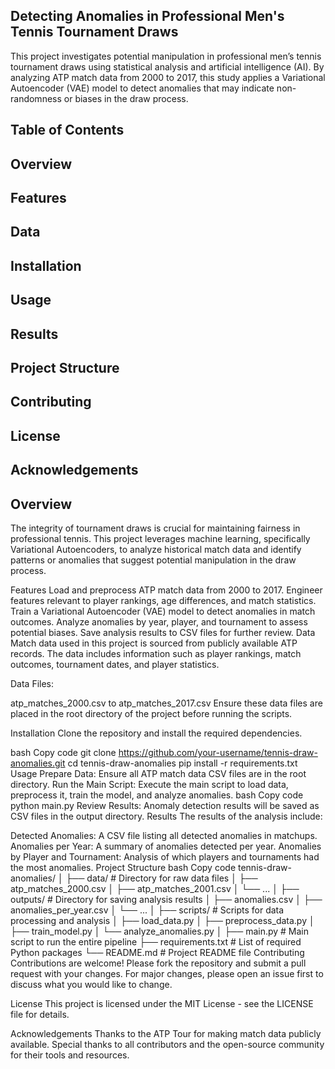 ## Detecting Anomalies in Professional Men's Tennis Tournament Draws
This project investigates potential manipulation in professional men’s tennis tournament draws using statistical analysis and artificial intelligence (AI). By analyzing ATP match data from 2000 to 2017, this study applies a Variational Autoencoder (VAE) model to detect anomalies that may indicate non-randomness or biases in the draw process.

## Table of Contents
## Overview
## Features
## Data
## Installation
## Usage
## Results
## Project Structure
## Contributing
## License
## Acknowledgements
## Overview
The integrity of tournament draws is crucial for maintaining fairness in professional tennis. This project leverages machine learning, specifically Variational Autoencoders, to analyze historical match data and identify patterns or anomalies that suggest potential manipulation in the draw process.

Features
Load and preprocess ATP match data from 2000 to 2017.
Engineer features relevant to player rankings, age differences, and match statistics.
Train a Variational Autoencoder (VAE) model to detect anomalies in match outcomes.
Analyze anomalies by year, player, and tournament to assess potential biases.
Save analysis results to CSV files for further review.
Data
Match data used in this project is sourced from publicly available ATP records. The data includes information such as player rankings, match outcomes, tournament dates, and player statistics.

Data Files:

atp_matches_2000.csv to atp_matches_2017.csv
Ensure these data files are placed in the root directory of the project before running the scripts.

Installation
Clone the repository and install the required dependencies.

bash
Copy code
git clone https://github.com/your-username/tennis-draw-anomalies.git
cd tennis-draw-anomalies
pip install -r requirements.txt
Usage
Prepare Data: Ensure all ATP match data CSV files are in the root directory.
Run the Main Script: Execute the main script to load data, preprocess it, train the model, and analyze anomalies.
bash
Copy code
python main.py
Review Results: Anomaly detection results will be saved as CSV files in the output directory.
Results
The results of the analysis include:

Detected Anomalies: A CSV file listing all detected anomalies in matchups.
Anomalies per Year: A summary of anomalies detected per year.
Anomalies by Player and Tournament: Analysis of which players and tournaments had the most anomalies.
Project Structure
bash
Copy code
tennis-draw-anomalies/
│
├── data/                           # Directory for raw data files
│   ├── atp_matches_2000.csv
│   ├── atp_matches_2001.csv
│   └── ...
│
├── outputs/                        # Directory for saving analysis results
│   ├── anomalies.csv
│   ├── anomalies_per_year.csv
│   └── ...
│
├── scripts/                        # Scripts for data processing and analysis
│   ├── load_data.py
│   ├── preprocess_data.py
│   ├── train_model.py
│   └── analyze_anomalies.py
│
├── main.py                         # Main script to run the entire pipeline
├── requirements.txt                # List of required Python packages
└── README.md                       # Project README file
Contributing
Contributions are welcome! Please fork the repository and submit a pull request with your changes. For major changes, please open an issue first to discuss what you would like to change.

License
This project is licensed under the MIT License - see the LICENSE file for details.

Acknowledgements
Thanks to the ATP Tour for making match data publicly available.
Special thanks to all contributors and the open-source community for their tools and resources.
